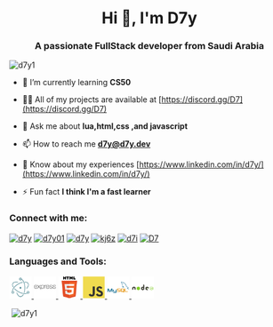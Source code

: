 <h1 align="center">Hi 👋, I'm D7y</h1>
<h3 align="center">A passionate FullStack developer from Saudi Arabia</h3>

<p align="left"> <img src="https://visitor-badge.laobi.icu/badge?page_id=D7y1.D7y1&right_color=darkred" alt="d7y1" /> </p>

- 🌱 I’m currently learning **CS50**

- 👨‍💻 All of my projects are available at [https://discord.gg/D7](https://discord.gg/D7)

- 💬 Ask me about **lua,html,css ,and javascript**

- 📫 How to reach me **d7y@d7y.dev**

- 📄 Know about my experiences [https://www.linkedin.com/in/d7y/](https://www.linkedin.com/in/d7y/)

- ⚡ Fun fact **I think I'm a fast learner**

<h3 align="left">Connect with me:</h3>
<p align="left">
<a href="https://dev.to/d7y" target="blank"><img align="center" src="https://raw.githubusercontent.com/rahuldkjain/github-profile-readme-generator/master/src/images/icons/Social/devto.svg" alt="d7y" height="30" width="40" /></a>
<a href="https://twitter.com/d7y01" target="blank"><img align="center" src="https://raw.githubusercontent.com/rahuldkjain/github-profile-readme-generator/master/src/images/icons/Social/twitter.svg" alt="d7y01" height="30" width="40" /></a>
<a href="https://linkedin.com/in/d7y" target="blank"><img align="center" src="https://raw.githubusercontent.com/rahuldkjain/github-profile-readme-generator/master/src/images/icons/Social/linked-in-alt.svg" alt="d7y" height="30" width="40" /></a>
<a href="https://instagram.com/kj6z" target="blank"><img align="center" src="https://raw.githubusercontent.com/rahuldkjain/github-profile-readme-generator/master/src/images/icons/Social/instagram.svg" alt="kj6z" height="30" width="40" /></a>
<a href="https://www.youtube.com/c/d7i" target="blank"><img align="center" src="https://raw.githubusercontent.com/rahuldkjain/github-profile-readme-generator/master/src/images/icons/Social/youtube.svg" alt="d7i" height="30" width="40" /></a>
<a href="https://discord.gg/D7" target="blank"><img align="center" src="https://raw.githubusercontent.com/rahuldkjain/github-profile-readme-generator/master/src/images/icons/Social/discord.svg" alt="D7" height="30" width="40" /></a>
</p>

<h3 align="left">Languages and Tools:</h3>
<p align="left"> <a href="https://www.electronjs.org" target="_blank" rel="noreferrer"> <img src="https://raw.githubusercontent.com/devicons/devicon/master/icons/electron/electron-original.svg" alt="electron" width="40" height="40"/> </a> <a href="https://expressjs.com" target="_blank" rel="noreferrer"> <img src="https://raw.githubusercontent.com/devicons/devicon/master/icons/express/express-original-wordmark.svg" alt="express" width="40" height="40"/> </a> <a href="https://www.w3.org/html/" target="_blank" rel="noreferrer"> <img src="https://raw.githubusercontent.com/devicons/devicon/master/icons/html5/html5-original-wordmark.svg" alt="html5" width="40" height="40"/> </a> <a href="https://developer.mozilla.org/en-US/docs/Web/JavaScript" target="_blank" rel="noreferrer"> <img src="https://raw.githubusercontent.com/devicons/devicon/master/icons/javascript/javascript-original.svg" alt="javascript" width="40" height="40"/> </a> <a href="https://www.mysql.com/" target="_blank" rel="noreferrer"> <img src="https://raw.githubusercontent.com/devicons/devicon/master/icons/mysql/mysql-original-wordmark.svg" alt="mysql" width="40" height="40"/> </a> <a href="https://nodejs.org" target="_blank" rel="noreferrer"> <img src="https://raw.githubusercontent.com/devicons/devicon/master/icons/nodejs/nodejs-original-wordmark.svg" alt="nodejs" width="40" height="40"/> </a> </p>

<p>&nbsp;<img align="center" src="https://github-readme-stats.vercel.app/api?username=d7y1&show_icons=true&theme=dark&title_color=970202&text_color=c0b9b9&hide_border=true&locale=en" alt="d7y1" /></p>
